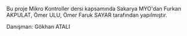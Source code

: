 Bu proje Mikro Kontroller dersi kapsamında Sakarya MYO'dan Furkan AKPULAT, Ömer ULU, Ömer Faruk SAYAR tarafından yapılmıştır.

Danışman: Gökhan ATALI
